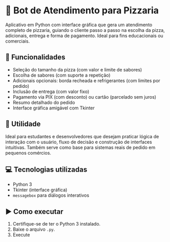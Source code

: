 # 🍕 Bot de Atendimento para Pizzaria

Aplicativo em Python com interface gráfica que gera um atendimento completo de pizzaria, guiando o cliente passo a passo na escolha da pizza, adicionais, entrega e forma de pagamento. Ideal para fins educacionais ou comerciais. 

## 🧩 Funcionalidades

- Seleção do tamanho da pizza (com valor e limite de sabores)
- Escolha de sabores (com suporte a repetição)
- Adicionais opcionais: borda recheada e refrigerantes (com limites por pedido)
- Inclusão de entrega (com valor fixo)
- Pagamento via PIX (com desconto) ou cartão (parcelado sem juros)
- Resumo detalhado do pedido
- Interface gráfica amigável com Tkinter

## 🎯 Utilidade

Ideal para estudantes e desenvolvedores que desejam praticar lógica de interação com o usuário, fluxo de decisão e construção de interfaces intuitivas. Também serve como base para sistemas reais de pedido em pequenos comércios.

## 💻 Tecnologias utilizadas

- Python 3
- Tkinter (interface gráfica)
- `messagebox` para diálogos interativos

## ▶️ Como executar

1. Certifique-se de ter o Python 3 instalado.  
2. Baixe o arquivo `.py`.  
3. Execute
